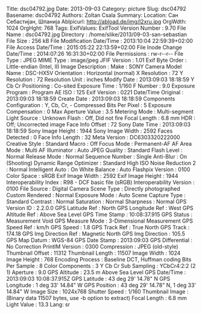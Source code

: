 Title: dsc04792.jpg
Date: 2013-09-03
Category: picture
Slug: dsc04792
Basename: dsc04792
Authors: Zoltan Csala
Summary:
Location: Сан Себастијан, Шпанија
Ablpicurl: http://abload.de/img/l2xru.jpg
OrgWdth: 1024
OrgHght: 768
Tags:
ExifValues: ExifTool Version Number : 9.70
            File Name : dsc04792.jpg
            Directory : /home/slike/2013/09-03-san-sebastian
            File Size : 256 kB
            File Modification Date/Time : 2013:10:04 22:59:39+02:00
            File Access Date/Time : 2015:05:22 22:13:59+02:00
            File Inode Change Date/Time : 2014:07:26 16:31:30+02:00
            File Permissions : rw-r--r--
            File Type : JPEG
            MIME Type : image/jpeg
            JFIF Version : 1.01
            Exif Byte Order : Little-endian (Intel, II)
            Image Description :
            Make : SONY
            Camera Model Name : DSC-HX5V
            Orientation : Horizontal (normal)
            X Resolution : 72
            Y Resolution : 72
            Resolution Unit : inches
            Modify Date : 2013:09:03 18:18:59
            Y Cb Cr Positioning : Co-sited
            Exposure Time : 1/160
            F Number : 9.0
            Exposure Program : Program AE
            ISO : 125
            Exif Version : 0221
            Date/Time Original : 2013:09:03 18:18:59
            Create Date : 2013:09:03 18:18:59
            Components Configuration : Y, Cb, Cr, -
            Compressed Bits Per Pixel : 5
            Exposure Compensation : 0
            Max Aperture Value : 3.5
            Metering Mode : Multi-segment
            Light Source : Unknown
            Flash : Off, Did not fire
            Focal Length : 6.8 mm
            HDR : Off; Uncorrected image
            Face Info Offset : 72
            Sony Date Time : 2013:09:03 18:18:59
            Sony Image Height : 1944
            Sony Image Width : 2592
            Faces Detected : 0
            Face Info Length : 32
            Meta Version : DC6303320222000
            Creative Style : Standard
            Macro : Off
            Focus Mode : Permanent-AF
            AF Area Mode : Multi
            AF Illuminator : Auto
            JPEG Quality : Standard
            Flash Level : Normal
            Release Mode : Normal
            Sequence Number : Single
            Anti-Blur : On (Shooting)
            Dynamic Range Optimizer : Standard
            High ISO Noise Reduction 2 : Normal
            Intelligent Auto : On
            White Balance : Auto
            Flashpix Version : 0100
            Color Space : sRGB
            Exif Image Width : 2592
            Exif Image Height : 1944
            Interoperability Index : R98 - DCF basic file (sRGB)
            Interoperability Version : 0100
            File Source : Digital Camera
            Scene Type : Directly photographed
            Custom Rendered : Normal
            Exposure Mode : Auto
            Scene Capture Type : Standard
            Contrast : Normal
            Saturation : Normal
            Sharpness : Normal
            GPS Version ID : 2.2.0.0
            GPS Latitude Ref : North
            GPS Longitude Ref : West
            GPS Altitude Ref : Above Sea Level
            GPS Time Stamp : 10:08:37.915
            GPS Status : Measurement Void
            GPS Measure Mode : 3-Dimensional Measurement
            GPS Speed Ref : km/h
            GPS Speed : 1.8
            GPS Track Ref : True North
            GPS Track : 174.18
            GPS Img Direction Ref : Magnetic North
            GPS Img Direction : 105.5
            GPS Map Datum : WGS-84
            GPS Date Stamp : 2013:09:03
            GPS Differential : No Correction
            PrintIM Version : 0300
            Compression : JPEG (old-style)
            Thumbnail Offset : 11312
            Thumbnail Length : 11507
            Image Width : 1024
            Image Height : 768
            Encoding Process : Baseline DCT, Huffman coding
            Bits Per Sample : 8
            Color Components : 3
            Y Cb Cr Sub Sampling : YCbCr4:2:2 (2 1)
            Aperture : 9.0
            GPS Altitude : 23.5 m Above Sea Level
            GPS Date/Time : 2013:09:03 10:08:37.915Z
            GPS Latitude : 43 deg 29' 14.78" N
            GPS Longitude : 1 deg 33' 14.84" W
            GPS Position : 43 deg 29' 14.78" N, 1 deg 33' 14.84" W
            Image Size : 1024x768
            Shutter Speed : 1/160
            Thumbnail Image : (Binary data 11507 bytes, use -b option to extract)
            Focal Length : 6.8 mm
            Light Value : 13.3
Lang: sr

